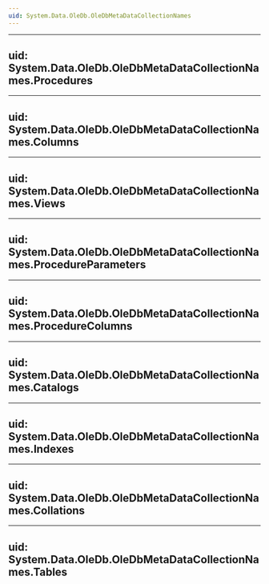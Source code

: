 ```yaml
---
uid: System.Data.OleDb.OleDbMetaDataCollectionNames
---
```


---
uid: System.Data.OleDb.OleDbMetaDataCollectionNames.Procedures
---

---
uid: System.Data.OleDb.OleDbMetaDataCollectionNames.Columns
---

---
uid: System.Data.OleDb.OleDbMetaDataCollectionNames.Views
---

---
uid: System.Data.OleDb.OleDbMetaDataCollectionNames.ProcedureParameters
---

---
uid: System.Data.OleDb.OleDbMetaDataCollectionNames.ProcedureColumns
---

---
uid: System.Data.OleDb.OleDbMetaDataCollectionNames.Catalogs
---

---
uid: System.Data.OleDb.OleDbMetaDataCollectionNames.Indexes
---

---
uid: System.Data.OleDb.OleDbMetaDataCollectionNames.Collations
---

---
uid: System.Data.OleDb.OleDbMetaDataCollectionNames.Tables
---
